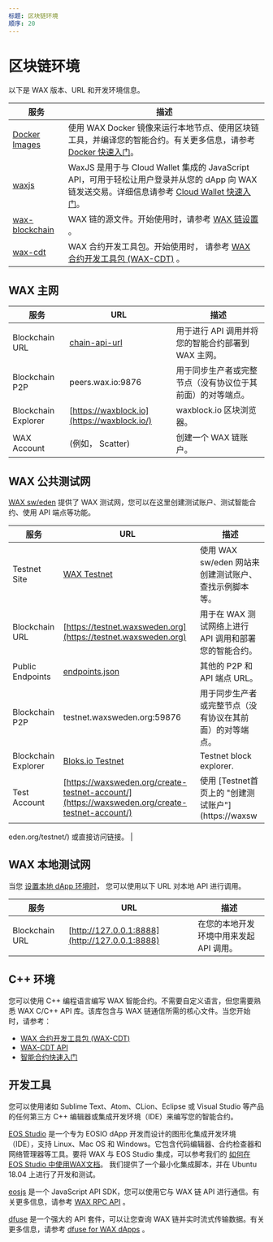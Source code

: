 ```yaml
---
标题: 区块链环境
顺序: 20
---
```


# 区块链环境

以下是 WAX 版本、URL 和开发环境信息。

| 服务 | 描述 |
|---------|-------------|
| [Docker Images](https://hub.docker.com/u/waxteam) | 使用 WAX Docker 镜像来运行本地节点、使用区块链工具，并编译您的智能合约。有关更多信息，请参考 [Docker 快速入门](/build/dapp-development/docker-setup/)。 |
| [waxjs](https://github.com/worldwide-asset-exchange/waxjs) |WaxJS 是用于与 Cloud Wallet 集成的 JavaScript API，可用于轻松让用户登录并从您的 dApp 向 WAX 链发送交易。详细信息请参考 [Cloud Wallet  快速入门](/build/cloud-wallet/waxjs/waxjs_qstart)。 |
| [wax-blockchain](https://github.com/worldwide-asset-exchange/wax-blockchain) | WAX 链的源文件。开始使用时，请参考 [WAX 链设置](/build/dapp-development/wax-blockchain-setup/) 。 |
| [wax-cdt](https://github.com/worldwide-asset-exchange/wax-cdt) | WAX 合约开发工具包。开始使用时， 请参考 [WAX 合约开发工具包 (WAX-CDT)](/build/dapp-development/wax-cdt/) 。 |

## WAX 主网

| 服务 | URL | 描述 |
|---------|-----|-------------|
| Blockchain URL | [chain-api-url](/operate/wax-infrastructure/#public-and-free-api-service-providers) |用于进行 API 调用并将您的智能合约部署到 WAX 主网。|
| Blockchain P2P | peers.wax.io:9876 | 用于同步生产者或完整节点（没有协议位于其前面）的对等端点。 |
| Blockchain Explorer | [https://waxblock.io](https://waxblock.io/) | waxblock.io 区块浏览器。 |
| WAX Account | (例如， Scatter) | 创建一个 WAX 链账户。 |

## WAX 公共测试网

[WAX sw/eden](https://waxsweden.org/) 提供了 WAX 测试网，您可以在这里创建测试账户、测试智能合约、使用 API 端点等功能。

| 服务 | URL | 描述 |
|---------|-----|-------------|
| Testnet Site | [WAX Testnet](https://waxsweden.org/testnet/) | 使用 WAX sw/eden 网站来创建测试账户、查找示例脚本等。 |
| Blockchain URL | [https://testnet.waxsweden.org](https://testnet.waxsweden.org) | 用于在 WAX 测试网络上进行 API 调用和部署您的智能合约。 |
| Public Endpoints | [endpoints.json](https://github.com/eosswedenorg/waxtestnet/tree/master/endpoints) | 其他的 P2P 和 API 端点 URL。 |
| Blockchain P2P | testnet.waxsweden.org:59876 | 用于同步生产者或完整节点（没有协议在其前面）的对等端点。 |
| Blockchain Explorer | [Bloks.io Testnet](https://local.bloks.io/?nodeUrl=testnet.waxsweden.org&coreSymbol=WAX&corePrecision=8&systemDomain=eosio&hyperionUrl=https%3A%2F%2Ftestnet.waxsweden.org) | Testnet block explorer. |
| Test Account | [https://waxsweden.org/create-testnet-account/](https://waxsweden.org/create-testnet-account/) | 使用 [Testnet首页上的 "创建测试账户"](https://waxsw

eden.org/testnet/) 或直接访问链接。 |

## WAX 本地测试网

当您 [设置本地 dApp 环境时](/build/dapp-development/)， 您可以使用以下 URL 对本地 API 进行调用。

| 服务 | URL | 描述 |
|---------|-----|-------------|
| Blockchain URL | [http://127.0.0.1:8888](http://127.0.0.1:8888) | 在您的本地开发环境中用来发起 API 调用。 |

## C++ 环境

您可以使用 C++ 编程语言编写 WAX 智能合约。不需要自定义语言，但您需要熟悉 WAX C/C++ API 库。该库包含与 WAX 链通信所需的核心文件。当您开始时，请参考：

- [WAX 合约开发工具包 (WAX-CDT)](/build/dapp-development/wax-cdt/)
- [WAX-CDT API](/build/api-reference/cdt_api)
- [智能合约快速入门](/build/dapp-development/smart-contract-quickstart/)

## 开发工具

您可以使用诸如 Sublime Text、Atom、CLion、Eclipse 或 Visual Studio 等产品的任何第三方 C++ 编辑器或集成开发环境（IDE）来编写您的智能合约。

[EOS Studio](https://www.eosstudio.io/) 是一个专为 EOSIO dApp 开发而设计的图形化集成开发环境（IDE），支持 Linux、Mac OS 和 Windows。它包含代码编辑器、合约检查器和网络管理器等工具。要将 WAX 与 EOS Studio 集成，可以参考我们的 [如何在 EOS Studio 中使用WAX文档](https://github.com/worldwide-asset-exchange/wax-blockchain/tree/develop/samples/eos-studio)。 我们提供了一个最小化集成脚本，并在 Ubuntu 18.04 上进行了开发和测试。

[eosjs](https://github.com/EOSIO/eosjs) 是一个 JavaScript API SDK，您可以使用它与 WAX 链 API 进行通信。有关更多信息，请参考 [WAX RPC API](/build/api-reference/rpc_api) 。

[dfuse](https://www.dfuse.io) 是一个强大的 API 套件，可以让您查询 WAX 链并实时流式传输数据。有关更多信息，请参考 [dfuse for WAX dApps](/build/api-reference/dfuse/) 。
